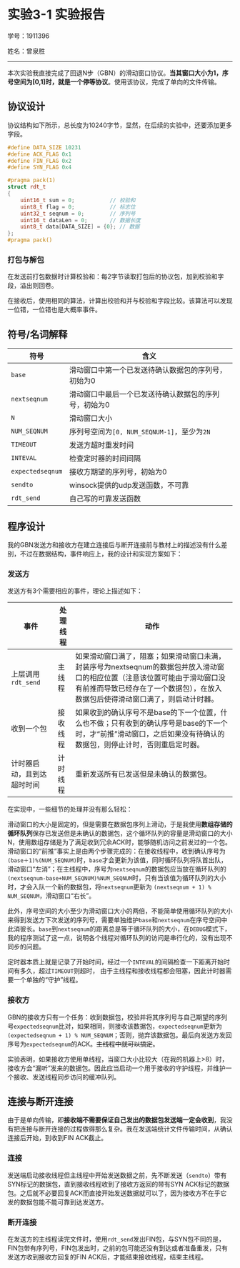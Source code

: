 # 实验3-1 实验报告

学号：1911396

姓名：曾泉胜

---

本次实验我直接完成了回退N步（GBN）的滑动窗口协议。**当其窗口大小为1，序号空间为[0,1]时，就是一个停等协议**。使用该协议，完成了单向的文件传输。

## 协议设计

协议结构如下所示，总长度为10240字节，显然，在后续的实验中，还要添加更多字段。

```c++
#define DATA_SIZE 10231
#define ACK_FLAG 0x1
#define FIN_FLAG 0x2
#define SYN_FLAG 0x4

#pragma pack(1)
struct rdt_t
{
    uint16_t sum = 0;           // 校验和
    uint8_t flag = 0;           // 标志位
    uint32_t seqnum = 0;        // 序列号
    uint16_t dataLen = 0;       // 数据长度
    uint8_t data[DATA_SIZE] = {0}; // 数据
};
#pragma pack()

```

### 打包与解包

在发送前打包数据时计算校验和：每2字节读取打包后的协议包，加到校验和字段，溢出则回卷。

在接收后，使用相同的算法，计算出校验和并与校验和字段比较。该算法可以发现一位错，一位错也是大概率事件。

## 符号/名词解释

| 符号             | 含义                                                  |
| ---------------- | ----------------------------------------------------- |
| `base`           | 滑动窗口中第一个已发送待确认数据包的序列号，初始为0   |
| `nextseqnum`     | 滑动窗口中最后一个已发送待确认数据包的序列号，初始为0 |
| `N`              | 滑动窗口大小                                          |
| `NUM_SEQNUM`     | 序列号空间为`[0, NUM_SEQNUM-1]`，至少为`2N`           |
| `TIMEOUT`        | 发送方超时重发时间                                    |
| `INTEVAL`        | 检查定时器的时间间隔                                  |
| `expectedseqnum` | 接收方期望的序列号，初始为0                           |
| `sendto`         | winsock提供的udp发送函数，不可靠                      |
| `rdt_send`       | 自己写的可靠发送函数                                  |

## 程序设计

我的GBN发送方和接收方在建立连接后与断开连接前与教材上的描述没有什么差别，不过在数据结构，事件响应上，我的设计和实现方案如下：

### 发送方

发送方有3个需要相应的事件，理论上描述如下：

| 事件                       | 处理线程 | 动作                                                         |
| -------------------------- | -------- | ------------------------------------------------------------ |
| 上层调用`rdt_send`         | 主线程   | 如果滑动窗口满了，阻塞；如果滑动窗口未满，封装序号为nextseqnum的数据包并放入滑动窗口的相应位置（注意该位置可能由于滑动窗口没有前推而导致已经存在了一个数据包），在放入数据包后使得滑动窗口满了，则启动计时器。 |
| 收到一个包                 | 接收线程 | 如果收到的确认序号不是base的下一个位置，什么也不做；只有收到的确认序号是base的下一个时，才“前推”滑动窗口，之后如果没有待确认的数据包，则停止计时，否则重启定时器。 |
| 计时器启动，且到达超时时间 | 计时线程 | 重新发送所有已发送但是未确认的数据包。                       |

在实现中，一些细节的处理并没有那么轻松：

滑动窗口的大小是固定的，但是需要在数据包序列上滑动，于是我使用**数组存储的循环队列**保存已发送但是未确认的数据包，这个循环队列的容量是滑动窗口的大小N，使用数组存储是为了满足收到冗余ACK时，能够随机访问之前发过的一个包。滑动窗口的“前推”事实上是由两个步骤完成的：在接收线程中，收到确认序号为`(base＋1)%(NUM_SEQNUM)`时，`base`才会更新为该值，同时循环队列将队首出队，滑动窗口“左消”；在主线程中，序号为`nextseqnum`的数据包应当放在循环队列的`(nextseqnum-base+NUM_SEQNUM)%NUM_SEQNUM`时，只有当该值为循环队列的大小时，才会入队一个新的数据包，将`nextseqnum`更新为 `(nextseqnum + 1) % NUM_SEQNUM`，滑动窗口“右长”。

此外，序号空间的大小至少为滑动窗口大小的两倍，不能简单使用循环队列的大小来得到发送方下次发送的序列号，需要单独维护`base`和`nextseqnum`在序号空间中此消彼长。`base`到`nextseqnum`的距离总是等于循环队列的大小，在`DEBUG`模式下，我的程序测试了这一点，说明各个线程对循环队列的访问是串行化的，没有出现不同步的问题。

定时器本质上就是记录了开始时间，经过一个`INTEVAL`的间隔检查一下距离开始时间有多久，超过`TIMEOUT`则超时， 由于主线程和接收线程都会阻塞，因此计时器需要一个单独的“守护”线程。

### 接收方

GBN的接收方只有一个任务：收到数据包，校验并将其序列号与自己期望的序列号`expectedseqnum`比对，如果相同，则接收该数据包，`expectedseqnum`更新为`(expectedseqnum + 1) % NUM_SEQNUM`；否则，抛弃该数据包。最后向发送方发回序号为`expectedseqnum`的ACK。~~主线程中就可以搞定~~。

实验表明，如果接收方使用单线程，当窗口大小比较大（在我的机器上>8）时，接收方会“漏听”发来的数据包。因此应当启动一个用于接收的守护线程，并维护一个接收、发送线程同步访问的缓冲队列。

## 连接与断开连接

由于是单向传输，即**接收端不需要保证自己发出的数据包发送端一定会收到**，我没有把连接与断开连接的过程做得那么复杂。我在发送端统计文件传输时间，从确认连接后开始，到收到FIN ACK截止。

### 连接

发送端启动接收线程但主线程中开始发送数据之前，先不断发送（`sendto`）带有SYN标记的数据包，直到接收线程收到了接收方返回的带有SYN ACK标记的数据包。之后就不必要回复ACK而直接开始发送数据就可以了，因为接收方不在乎它发的数据包能不能可靠到达发送方。

### 断开连接

在发送方的主线程读完文件时，使用`rdt_send`发出FIN包，与SYN包不同的是，FIN包带有序列号，FIN包发出时，之前的包可能还没有到达或者准备重发，只有发送方收到接收方回复的FIN ACK后，才能结束接收线程，结束主线程。

